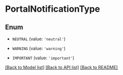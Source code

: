 # PortalNotificationType


## Enum

* `NEUTRAL` (value: `'neutral'`)

* `WARNING` (value: `'warning'`)

* `IMPORTANT` (value: `'important'`)

[[Back to Model list]](../README.md#documentation-for-models) [[Back to API list]](../README.md#documentation-for-api-endpoints) [[Back to README]](../README.md)


